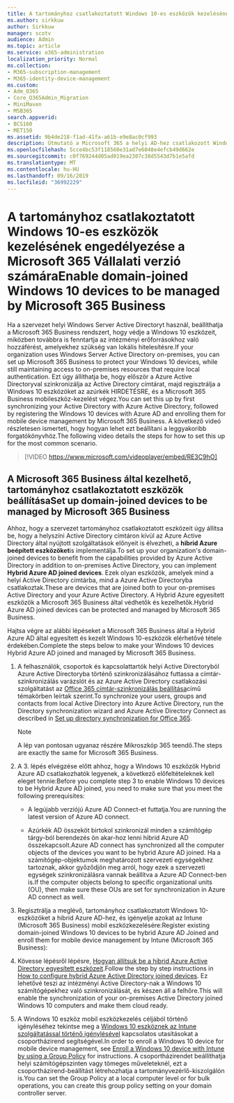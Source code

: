 ```yaml
---
title: A tartományhoz csatlakoztatott Windows 10-es eszközök kezelésének engedélyezése a Microsoft 365 Vállalati verzió számára
ms.author: sirkkuw
author: Sirkkuw
manager: scotv
audience: Admin
ms.topic: article
ms.service: o365-administration
localization_priority: Normal
ms.collection:
- M365-subscription-management
- M365-identity-device-management
ms.custom:
- Adm_O365
- Core_O365Admin_Migration
- MiniMaven
- MSB365
search.appverid:
- BCS160
- MET150
ms.assetid: 9b4de218-f1ad-41fa-a61b-e9e8ac0cf993
description: Útmutató a Microsoft 365 a helyi AD-hez csatlakozott Windows 10-eszközök védelmének engedélyezéséhez.
ms.openlocfilehash: 5cce4bc53f118560e31ad7e6048e4efcb49d662e
ms.sourcegitcommit: c0f769244d05ad019ea2307c38d5543d7b1e5afd
ms.translationtype: MT
ms.contentlocale: hu-HU
ms.lasthandoff: 09/16/2019
ms.locfileid: "36992229"
---
```

# <a name="enable-domain-joined-windows-10-devices-to-be-managed-by-microsoft-365-business"></a><span data-ttu-id="afac5-103">A tartományhoz csatlakoztatott Windows 10-es eszközök kezelésének engedélyezése a Microsoft 365 Vállalati verzió számára</span><span class="sxs-lookup"><span data-stu-id="afac5-103">Enable domain-joined Windows 10 devices to be managed by Microsoft 365 Business</span></span>

<span data-ttu-id="afac5-104">Ha a szervezet helyi Windows Server Active Directoryt használ, beállíthatja a Microsoft 365 Business rendszert, hogy védje a Windows 10 eszközeit, miközben továbbra is fenntartja az intézményi erőforrásokhoz való hozzáférést, amelyekhez szükség van lokális hitelesítésre.</span><span class="sxs-lookup"><span data-stu-id="afac5-104">If your organization uses Windows Server Active Directory on-premises, you can set up Microsoft 365 Business to protect your Windows 10 devices, while still maintaining access to on-premises resources that require local authentication.</span></span> <span data-ttu-id="afac5-105">Ezt úgy állíthatja be, hogy először a Azure Active Directoryval szinkronizálja az Active Directory címtárat, majd regisztrálja a Windows 10 eszközöket az azúrkék HIRDETÉSRE, és a Microsoft 365 Business mobileszköz-kezelést végez.</span><span class="sxs-lookup"><span data-stu-id="afac5-105">You can set this up by first synchronizing your Active Directory with Azure Active Directory, followed by registering the Windows 10 devices with Azure AD and enrolling them for mobile device management by Microsoft 365 Business.</span></span>
<span data-ttu-id="afac5-106">A következő videó részletesen ismerteti, hogy hogyan lehet ezt beállítani a leggyakoribb forgatókönyvhöz.</span><span class="sxs-lookup"><span data-stu-id="afac5-106">The following video details the steps for how to set this up for the most common scenario.</span></span>

> [!VIDEO https://www.microsoft.com/videoplayer/embed/RE3C9hO]
  
## <a name="set-up-domain-joined-devices-to-be-managed-by-microsoft-365-business"></a><span data-ttu-id="afac5-107">A Microsoft 365 Business által kezelhető, tartományhoz csatlakoztatott eszközök beállítása</span><span class="sxs-lookup"><span data-stu-id="afac5-107">Set up domain-joined devices to be managed by Microsoft 365 Business</span></span>

<span data-ttu-id="afac5-108">Ahhoz, hogy a szervezet tartományhoz csatlakoztatott eszközeit úgy állítsa be, hogy a helyszíni Active Directory címtáron kívül az Azure Active Directory által nyújtott szolgáltatások előnyeit is élvezheti, a **hibrid Azure beépített eszközöket**is implementálja.</span><span class="sxs-lookup"><span data-stu-id="afac5-108">To set up your organization's domain-joined devices to benefit from the capabilities provided by Azure Active Directory in addition to on-premises Active Directory, you can implement **Hybrid Azure AD joined devices**.</span></span> <span data-ttu-id="afac5-109">Ezek olyan eszközök, amelyek mind a helyi Active Directory címtárba, mind a Azure Active Directoryba csatlakoztak.</span><span class="sxs-lookup"><span data-stu-id="afac5-109">These are devices that are joined both to your on-premises Active Directory and your Azure Active Directory.</span></span> <span data-ttu-id="afac5-110">A Hybrid Azure egyesített eszközök a Microsoft 365 Business által védhetők és kezelhetők.</span><span class="sxs-lookup"><span data-stu-id="afac5-110">Hybrid Azure AD joined devices can be protected and managed by Microsoft 365 Business.</span></span> 
  
<span data-ttu-id="afac5-111">Hajtsa végre az alábbi lépéseket a Microsoft 365 Business által a Hybrid Azure AD által egyesített és kezelt Windows 10-eszközök elérhetővé tétele érdekében.</span><span class="sxs-lookup"><span data-stu-id="afac5-111">Complete the steps below to make your Windows 10 devices Hybrid Azure AD joined and managed by Microsoft 365 Business.</span></span>
  
1. <span data-ttu-id="afac5-112">A felhasználók, csoportok és kapcsolattartók helyi Active Directoryból Azure Active Directoryba történő szinkronizálásához futtassa a címtár-szinkronizálás varázslót és az Azure Active Directory csatlakozási szolgáltatást az [Office 365 címtár-szinkronizálás beállítása](https://support.office.com/article/1b3b5318-6977-42ed-b5c7-96fa74b08846)című témakörben leírtak szerint.</span><span class="sxs-lookup"><span data-stu-id="afac5-112">To synchronize your users, groups and contacts from local Active Directory into Azure Active Directory, run the Directory synchronization wizard and Azure Active Directory Connect as described in [Set up directory synchronization for Office 365](https://support.office.com/article/1b3b5318-6977-42ed-b5c7-96fa74b08846).</span></span>
    
    > [!NOTE]
    > <span data-ttu-id="afac5-113">A lép van pontosan ugyanaz részére Mikroszkóp 365 teendő.</span><span class="sxs-lookup"><span data-stu-id="afac5-113">The steps are exactly the same for Microsoft 365 Business.</span></span> 
  
2. <span data-ttu-id="afac5-114">A 3. lépés elvégzése előtt ahhoz, hogy a Windows 10 eszközök Hybrid Azure AD csatlakozhatók legyenek, a következő előfeltételeknek kell eleget tennie:</span><span class="sxs-lookup"><span data-stu-id="afac5-114">Before you complete step 3 to enable Windows 10 devices to be Hybrid Azure AD joined, you need to make sure that you meet the following prerequisites:</span></span>

   - <span data-ttu-id="afac5-115">A legújabb verziójú Azure AD Connect-et futtatja.</span><span class="sxs-lookup"><span data-stu-id="afac5-115">You are running the latest version of Azure AD connect.</span></span>

   - <span data-ttu-id="afac5-116">Azúrkék AD összeköt birtokol szinkronizál minden a számítógép tárgy-ból berendezés ön akar-hoz lenni hibrid Azure AD összekapcsolt.</span><span class="sxs-lookup"><span data-stu-id="afac5-116">Azure AD connect has synchronized all the computer objects of the devices you want to be hybrid Azure AD joined.</span></span> <span data-ttu-id="afac5-117">Ha a számítógép-objektumok meghatározott szervezeti egységekhez tartoznak, akkor győződjön meg arról, hogy ezek a szervezeti egységek szinkronizálásra vannak beállítva a Azure AD Connect-ben is.</span><span class="sxs-lookup"><span data-stu-id="afac5-117">If the computer objects belong to specific organizational units (OU), then make sure these OUs are set for synchronization in Azure AD connect as well.</span></span>
    
3. <span data-ttu-id="afac5-118">Regisztrálja a meglévő, tartományhoz csatlakoztatott Windows 10-eszközöket a hibrid Azure AD-hez, és igényelje azokat az Intune (Microsoft 365 Business) mobil eszközkezelésére:</span><span class="sxs-lookup"><span data-stu-id="afac5-118">Register existing domain-joined Windows 10 devices to be hybrid Azure AD Joined and enroll them for mobile device management by Intune (Microsoft 365 Business):</span></span>
    
4. <span data-ttu-id="afac5-119">Kövesse lépésről lépésre, [Hogyan állítsuk be a hibrid Azure Active Directory egyesített eszközeit](https://go.microsoft.com/fwlink/p/?linkid=872870).</span><span class="sxs-lookup"><span data-stu-id="afac5-119">Follow the step by step instructions in [How to configure hybrid Azure Active Directory joined devices](https://go.microsoft.com/fwlink/p/?linkid=872870).</span></span> <span data-ttu-id="afac5-120">Ez lehetővé teszi az intézményi Active Directory-nak a Windows 10 számítógépekhez való szinkronizálását, és készen áll a felhőre.</span><span class="sxs-lookup"><span data-stu-id="afac5-120">This will enable the synchronization of your on-premises Active Directory joined Windows 10 computers and make them cloud ready.</span></span>
    
5. <span data-ttu-id="afac5-121">A Windows 10 eszköz mobil eszközkezelés céljából történő igényléséhez tekintse meg a [Windows 10 eszköznek az Intune szolgáltatással történő igénylésével](https://go.microsoft.com/fwlink/p/?linkid=872871) kapcsolatos utasításokat a csoportházirend segítségével.</span><span class="sxs-lookup"><span data-stu-id="afac5-121">In order to enroll a Windows 10 device for mobile device management, see [Enroll a Windows 10 device with Intune by using a Group Policy](https://go.microsoft.com/fwlink/p/?linkid=872871) for instructions.</span></span> <span data-ttu-id="afac5-122">A csoportházirendet beállíthatja helyi számítógépszinten vagy tömeges műveleteknél, ezt a csoportházirend-beállítást létrehozhatja a tartományvezérlő-kiszolgálón is.</span><span class="sxs-lookup"><span data-stu-id="afac5-122">You can set the Group Policy at a local computer level or for bulk operations, you can create this group policy setting on your domain controller server.</span></span>